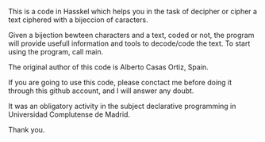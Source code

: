 This is a code in Hasskel which helps you in the task of decipher or cipher a text ciphered with a bijeccion of caracters.

Given a bijection bewteen characters and a text, coded or not, the program will provide usefull information and tools to decode/code the text. To start using the program, call main.

The original author of this code is Alberto Casas Ortiz, Spain.

If you are going to use this code, please conctact me before doing it through this
github account, and I will answer any doubt.

It was an obligatory activity in the subject declarative programming in Universidad Complutense de Madrid.

Thank you.
